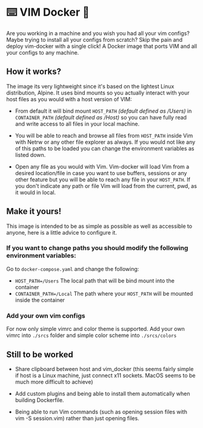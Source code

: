 # ⌨️  VIM Docker 🐳
Are you working in a machine and you wish you had all your vim configs? Maybe trying to install all your configs from scratch? Skip the pain and deploy vim-docker with a single click! A Docker image that ports VIM and all your configs to any machine.

## How it works?

The image its very lightweight since it's based on the lightest Linux distribution, Alpine. It uses bind mounts so you actually interact with your host files as you would with a host version of VIM:

- From default it will bind mount `HOST_PATH` *(default defined as /Users)* in `CONTAINER_PATH` *(default defined as /Host)* so you can have fully read and write access to all files  in your local machine.

- You will be able to reach and browse all files from `HOST_PATH` inside Vim with Netrw or any other file explorer as always. If you would not like any of this paths to be loaded you can change the environment variables as listed down.
	
- Open any file as you would with Vim. Vim-docker will load Vim from a desired location/file in case you want to use buffers, sessions or any other feature but you will be able to reach any file in your `HOST_PATH`. If you don't indicate any path or file Vim will load from the current, pwd, as it would in local.


## Make it yours!
This image is intended to be as simple as possible as well as accessible to anyone, here is a little advice to configure it.

### If you want to change paths you should modify the following environment variables:

Go to `docker-compose.yaml` and change the following:

- `HOST_PATH=/Users`  The local path  that will be bind mount into the container
- `CONTAINER_PATH=/Local` The path where your `HOST_PATH` will be mounted inside the container

### Add your own vim configs

For now only simple vimrc and color theme is supported. Add your own vimrc into `./srcs` folder and simple color scheme into `./srcs/colors`

## Still to be worked

- Share clipboard between host and vim_docker (this seems fairly simple if host is a Linux machine, just connect x11 sockets. MacOS seems to be much more difficult to achieve)

- Add custom plugins and being able to install them automatically when building Dockerfile.

- Being able to run Vim commands (such as opening session files with vim -S session.vim) rather than just opening files.
